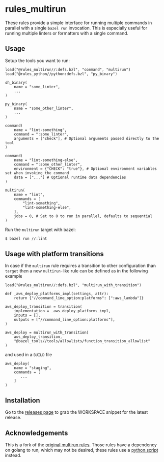 # rules_multirun

These rules provide a simple interface for running multiple commands in
parallel with a single `bazel run` invocation. This is especially useful
for running multiple linters or formatters with a single command.

## Usage

Setup the tools you want to run:

```bzl
load("@rules_multirun//:defs.bzl", "command", "multirun")
load("@rules_python//python:defs.bzl", "py_binary")

sh_binary(
    name = "some_linter",
    ...
)

py_binary(
    name = "some_other_linter",
    ...
)

command(
    name = "lint-something",
    command = ":some_linter",
    arguments = ["check"], # Optional arguments passed directly to the tool
)

command(
    name = "lint-something-else",
    command = ":some_other_linter",
    environment = {"CHECK": "true"}, # Optional environment variables set when invoking the command
    data = ["..."] # Optional runtime data dependencies
)

multirun(
    name = "lint",
    commands = [
        "lint-something",
        "lint-something-else",
    ],
    jobs = 0, # Set to 0 to run in parallel, defaults to sequential
)
```

Run the `multirun` target with bazel:

```sh
$ bazel run //:lint
```

## Usage with platform transitions

In case if the `multirun` rule requires a transition to other configuration than `target` then
a new `multirun`-like rule can be defined as in the following example
```bzl
load("@rules_multirun//:defs.bzl", "multirun_with_transition")

def _aws_deploy_platforms_impl(settings, attr):
    return {"//command_line_option:platforms": [":aws_lambda"]}

aws_deploy_transition = transition(
    implementation = _aws_deploy_platforms_impl,
    inputs = [],
    outputs = ["//command_line_option:platforms"],
)

aws_deploy = multirun_with_transition(
    aws_deploy_transition,
    "@bazel_tools//tools/allowlists/function_transition_allowlist"
)
```
and used in a `BUILD` file
```bzl
aws_deploy(
    name = "staging",
    commands = [
       ...
    ]
)
```


## Installation

Go to the [releases
page](https://github.com/keith/rules_multirun/releases) to grab the
WORKSPACE snippet for the latest release.

## Acknowledgements

This is a fork of the [original multirun
rules](https://github.com/ash2k/bazel-tools). Those rules have a
dependency on golang to run, which may not be desired, these rules use a
[python script](internal/multirun.py) instead.
